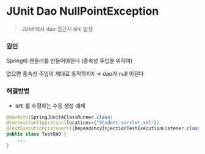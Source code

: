 # JUnit Dao NullPointException

> JUnit에서 dao 접근시 `NPE` 발생

### 원인

Spring에 핸들러를 만들어야한다 (종속성 주입을 위하여)

없으면 종속성 주입이 제대로 동작하지X -> dao가 null 이된다



### 해결방법

- `NPE` 를 수정하는 수동 생성 예제

~~~java
@RunWith(SpringJUnit4ClassRunner.class)
@ContextConfiguration(locations={"Student-servlet.xml"})
@TestExecutionListeners({DependencyInjectionTestExecutionListener.class})
public class TestDAO {
    ...
}
~~~


